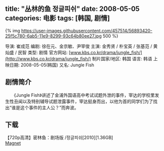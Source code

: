 title: "丛林的鱼 정글피쉬"
date: 2008-05-05
categories: 电影
tags: [韩国, 剧情]
---
{% img https://user-images.githubusercontent.com/457514/56893420-25f5c780-6ab5-11e9-8299-93c64b80ee27.jpg 500 %}

导演: 崔成范
编剧: 徐在元、金京敏、尹宰俊
主演: 金秀贤 / 朴宝英 / 张基范 / 黄灿盛 / 民智
类型: 剧情
官方网站: [www.kbs.co.kr/drama/jungle_fish/](http://www.kbs.co.kr/drama/jungle_fish/)
制片国家/地区: 韩国
语言: 韩语
上映日期: 2008-05-05(韩国)
又名: Jungle Fish

## 剧情简介

　　《Jungle Fish》讲述了金浦外国语高中考试试题外泄的事件，宰达的学校里发生性丑闻以及特别辅导试题泄露事件，宰达挺身而出，以他为首的同学们为了找出“谁是这个事件的主人公？”而奔波。

## 下载

【720p高清】密林鱼：剧场版 /정글피쉬[2010][1.36GB]  
[Magnet](magnet:?xt=urn:btih:A7D1A53A1D94B77DEC25A929D10C87F4EADFE825)
